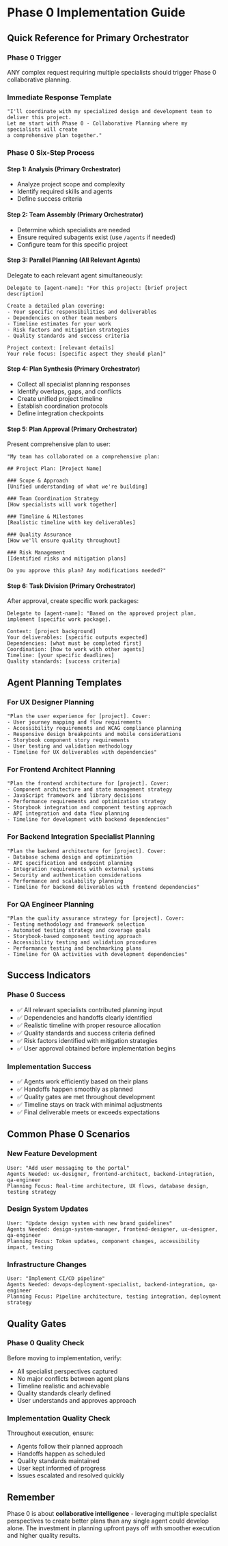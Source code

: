 # Phase 0 Implementation Guide

## Quick Reference for Primary Orchestrator

### Phase 0 Trigger
ANY complex request requiring multiple specialists should trigger Phase 0 collaborative planning.

### Immediate Response Template
```
"I'll coordinate with my specialized design and development team to deliver this project. 
Let me start with Phase 0 - Collaborative Planning where my specialists will create 
a comprehensive plan together."
```

### Phase 0 Six-Step Process

#### Step 1: Analysis (Primary Orchestrator)
- Analyze project scope and complexity
- Identify required skills and agents
- Define success criteria

#### Step 2: Team Assembly (Primary Orchestrator)  
- Determine which specialists are needed
- Ensure required subagents exist (use `/agents` if needed)
- Configure team for this specific project

#### Step 3: Parallel Planning (All Relevant Agents)
Delegate to each relevant agent simultaneously:
```
Delegate to [agent-name]: "For this project: [brief project description]

Create a detailed plan covering:
- Your specific responsibilities and deliverables
- Dependencies on other team members
- Timeline estimates for your work
- Risk factors and mitigation strategies  
- Quality standards and success criteria

Project context: [relevant details]
Your role focus: [specific aspect they should plan]"
```

#### Step 4: Plan Synthesis (Primary Orchestrator)
- Collect all specialist planning responses
- Identify overlaps, gaps, and conflicts
- Create unified project timeline
- Establish coordination protocols
- Define integration checkpoints

#### Step 5: Plan Approval (Primary Orchestrator)
Present comprehensive plan to user:
```
"My team has collaborated on a comprehensive plan:

## Project Plan: [Project Name]

### Scope & Approach
[Unified understanding of what we're building]

### Team Coordination Strategy
[How specialists will work together]

### Timeline & Milestones
[Realistic timeline with key deliverables]

### Quality Assurance
[How we'll ensure quality throughout]

### Risk Management
[Identified risks and mitigation plans]

Do you approve this plan? Any modifications needed?"
```

#### Step 6: Task Division (Primary Orchestrator)
After approval, create specific work packages:
```
Delegate to [agent-name]: "Based on the approved project plan, implement [specific work package].

Context: [project background]
Your deliverables: [specific outputs expected]
Dependencies: [what must be completed first]
Coordination: [how to work with other agents]
Timeline: [your specific deadlines]
Quality standards: [success criteria]
```

## Agent Planning Templates

### For UX Designer Planning
```
"Plan the user experience for [project]. Cover:
- User journey mapping and flow requirements
- Accessibility requirements and WCAG compliance planning
- Responsive design breakpoints and mobile considerations
- Storybook component story requirements
- User testing and validation methodology
- Timeline for UX deliverables with dependencies"
```

### For Frontend Architect Planning
```
"Plan the frontend architecture for [project]. Cover:
- Component architecture and state management strategy
- JavaScript framework and library decisions
- Performance requirements and optimization strategy
- Storybook integration and component testing approach
- API integration and data flow planning
- Timeline for development with backend dependencies"
```

### For Backend Integration Specialist Planning
```
"Plan the backend architecture for [project]. Cover:
- Database schema design and optimization
- API specification and endpoint planning
- Integration requirements with external systems
- Security and authentication considerations
- Performance and scalability planning
- Timeline for backend deliverables with frontend dependencies"
```

### For QA Engineer Planning
```
"Plan the quality assurance strategy for [project]. Cover:
- Testing methodology and framework selection
- Automated testing strategy and coverage goals
- Storybook-based component testing approach
- Accessibility testing and validation procedures
- Performance testing and benchmarking plans
- Timeline for QA activities with development dependencies"
```

## Success Indicators

### Phase 0 Success
- ✅ All relevant specialists contributed planning input
- ✅ Dependencies and handoffs clearly identified
- ✅ Realistic timeline with proper resource allocation
- ✅ Quality standards and success criteria defined
- ✅ Risk factors identified with mitigation strategies
- ✅ User approval obtained before implementation begins

### Implementation Success
- ✅ Agents work efficiently based on their plans
- ✅ Handoffs happen smoothly as planned
- ✅ Quality gates are met throughout development
- ✅ Timeline stays on track with minimal adjustments
- ✅ Final deliverable meets or exceeds expectations

## Common Phase 0 Scenarios

### New Feature Development
```
User: "Add user messaging to the portal"
Agents Needed: ux-designer, frontend-architect, backend-integration, qa-engineer
Planning Focus: Real-time architecture, UX flows, database design, testing strategy
```

### Design System Updates  
```
User: "Update design system with new brand guidelines"
Agents Needed: design-system-manager, frontend-designer, ux-designer, qa-engineer
Planning Focus: Token updates, component changes, accessibility impact, testing
```

### Infrastructure Changes
```
User: "Implement CI/CD pipeline"
Agents Needed: devops-deployment-specialist, backend-integration, qa-engineer
Planning Focus: Pipeline architecture, testing integration, deployment strategy
```

## Quality Gates

### Phase 0 Quality Check
Before moving to implementation, verify:
- All specialist perspectives captured
- No major conflicts between agent plans
- Timeline realistic and achievable
- Quality standards clearly defined
- User understands and approves approach

### Implementation Quality Check
Throughout execution, ensure:
- Agents follow their planned approach
- Handoffs happen as scheduled
- Quality standards maintained
- User kept informed of progress
- Issues escalated and resolved quickly

## Remember
Phase 0 is about **collaborative intelligence** - leveraging multiple specialist perspectives to create better plans than any single agent could develop alone. The investment in planning upfront pays off with smoother execution and higher quality results.
